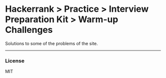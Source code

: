 # Hackerrank > Practice > Interview Preparation Kit > Warm-up Challenges

Solutions to some of the problems of the site.

---------

### License
MIT